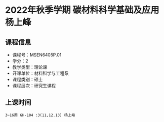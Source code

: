 # 2022年秋季学期 碳材料科学基础及应用 杨上峰






## 课程信息

- 课程号：MSEN6405P.01
- 学分：2
- 教学类型：理论课
- 开课单位：材料科学与工程系
- 课程类别：硕士
- 课程层次：研究生课程

## 上课时间

```
3~16周 GH-104 :3(11,12,13) 杨上峰
```

